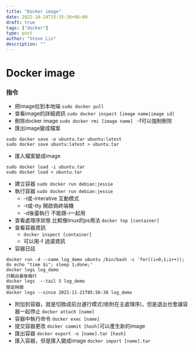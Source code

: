 ```yaml
---
title: "Docker image"
date: 2022-10-24T15:35:38+08:00
draft: true
tags: ["docker"]
type: post
author: "Steve Lin"
description: ""
---
```

# Docker image

### 指令

- 把image拉到本地端
`sudo docker pull`
- 查看image的詳細資訊
`sudo docker inspect [image name|image id]`
- 刪除docker image
`sudo docker rmi [image name] ` -f可以強制刪除
- 匯出image變成檔案
```
sudo docker save -o ubuntu.tar ubuntu:latest
sudo docker save ubuntu:latest > ubuntu.tar
```
- 匯入檔案變成image
```
sudo docker load -i ubuntu.tar
sudo docker load < ubuntu.tar
```
- 建立容器
`sudo docker run debian:jessie`
- 執行容器
`sudo docker run debian:jessie`
    - -i或-interative 互動模式
    - -t或-tty 開啟偽終端機
    - -d後臺執行 不能跟-i一起用
- 查看處理序狀態 比較像linux的ps用法
`docker top [container]`
- 查看容器資訊
    - `docker inspect [container]`
    - 可以用-f 過濾資訊
- 容器日誌
```docker logs [name]
docker run -d --name log_demo ubuntu /bin/bash -c 'for((i=0;1;i++)); do echo "time $i"; sleep 1;done;'
docker logs log_demo
只輸出最後幾行
docker logs  --tail 5 log_demo
限定時間
docker logs --since 2021-11-21T05:56:38 log_demo
```
- 附加到容器，就是切換成前台運行模式(依附在主處理序)，但是退出也會讓容器一起停止
`docker attach [name]`
- 容器中執行命令
`docker exec [name] `
- 提交容器更改
`docker commit [hash]`可以產生新的image
- 匯出容器
`docker export -o [name].tar [hash]`
- 匯入容器，但是匯入變成image
`docker import [name].tar`